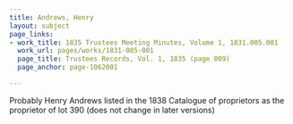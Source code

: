 ```yaml
---
title: Andrews, Henry
layout: subject
page_links:
- work_title: 1835 Trustees Meeting Minutes, Volume 1, 1831.005.001
  work_url: pages/works/1831-005-001
  page_title: Trustees Records, Vol. 1, 1835 (page 009)
  page_anchor: page-1062001

---
```

<p>Probably Henry Andrews listed in the 1838 Catalogue of proprietors as the proprietor of lot 390 (does not change in later versions)</p>